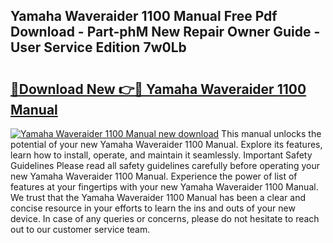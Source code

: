 ## Yamaha Waveraider 1100 Manual Free Pdf Download - Part-phM New Repair Owner Guide - User Service Edition 7w0Lb

# <h2><a href="http://bc46136.oget.top/?id=Yamaha+Waveraider+1100+Manual">🔗Download New 👉🔴 Yamaha Waveraider 1100 Manual</a></h2>

[![Yamaha Waveraider 1100 Manual new download](https://i.imgur.com/5g1atiW.png)](http://bc46136.oget.top/?id=Yamaha+Waveraider+1100+Manual)
This manual unlocks the potential of your new Yamaha Waveraider 1100 Manual. Explore its features, learn how to install, operate, and maintain it seamlessly. Important Safety Guidelines Please read all safety guidelines carefully before operating your new Yamaha Waveraider 1100 Manual. Experience the power of list of features at your fingertips with your new Yamaha Waveraider 1100 Manual. We trust that the Yamaha Waveraider 1100 Manual has been a clear and concise resource in your efforts to learn the ins and outs of your new device. In case of any queries or concerns, please do not hesitate to reach out to our customer service team.
